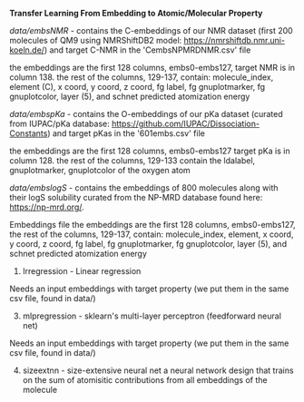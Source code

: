 **Transfer Learning From Embedding to Atomic/Molecular Property**

_data/embsNMR_ - contains the C-embeddings of our NMR dataset (first 200 molecules of QM9 using NMRShiftDB2 model: https://nmrshiftdb.nmr.uni-koeln.de/) and target C-NMR in the 'CembsNPMRDNMR.csv' file

   the embeddings are the first 128 columns, embs0-embs127, 
   target NMR is in column 138. 
   the rest of the columns, 129-137, contain: molecule_index, element (C), x 
   coord, y coord, z coord, fg label, fg gnuplotmarker, fg gnuplotcolor, layer 
   (5), and schnet predicted atomization energy 

_data/embspKa_ - contains the O-embeddings of our pKa dataset (curated from IUPAC/pKa database: https://github.com/IUPAC/Dissociation-Constants) and target pKas in the '601embs.csv' file

   the embeddings are the first 128 columns, embs0-embs127
   target pKa is in column 128. 
   the rest of the columns, 129-133 contain the ldalabel, gnuplotmarker, 
   gnuplotcolor of the oxygen atom

_data/embslogS_ - contains the embeddings of 800 molecules along with their logS solubility curated from the NP-MRD database found here: https://np-mrd.org/. 

   Embeddings file
   the embeddings are the first 128 columns, embs0-embs127, 
   the rest of the columns, 129-137, contain: molecule_index, element, x 
   coord, y coord, z coord, fg label, fg gnuplotmarker, fg gnuplotcolor, layer 
   (5), and schnet predicted atomization energy 


1) lrregression - Linear regression 

Needs an input embeddings with target property (we put them in the same csv file, found in data/)

   
3) mlpregression - sklearn's multi-layer perceptron (feedforward neural net) 

Needs an input embeddings with target property (we put them in the same csv file, found in data/)

   
4) sizeextnn - size-extensive neural net a neural network design that trains on the sum of atomisitic contributions from all embeddings of the molecule
